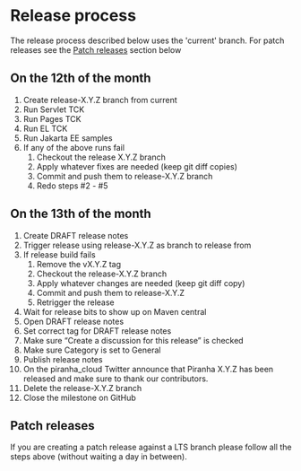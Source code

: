 # Release process

The release process described below uses the 'current' branch. For patch releases see the [Patch releases](#patch-releases) section below

## On the 12th of the month

1. Create release-X.Y.Z branch from current
1. Run Servlet TCK
1. Run Pages TCK
1. Run EL TCK
1. Run Jakarta EE samples
1. If any of the above runs fail
    1. Checkout the release X.Y.Z branch
    1. Apply whatever fixes are needed (keep git diff copies)
    1. Commit and push them to release-X.Y.Z branch
    1. Redo steps #2 - #5

## On the 13th of the month

1. Create DRAFT release notes
1. Trigger release using release-X.Y.Z as branch to release from
1. If release build fails
    1. Remove the vX.Y.Z tag
    1. Checkout the release-X.Y.Z branch
    1. Apply whatever changes are needed (keep git diff copy)
    1. Commit and push them to release-X.Y.Z
    1. Retrigger the release
1. Wait for release bits to show up on Maven central
1. Open DRAFT release notes
1. Set correct tag for DRAFT release notes
1. Make sure “Create a discussion for this release” is checked
1. Make sure Category is set to General 
1. Publish release notes
1. On the piranha_cloud Twitter announce that Piranha X.Y.Z has been released and make sure to thank our contributors.
1. Delete the release-X.Y.Z branch
1. Close the milestone on GitHub

## Patch releases

If you are creating a patch release against a LTS branch please follow all the
steps above (without waiting a day in between).
